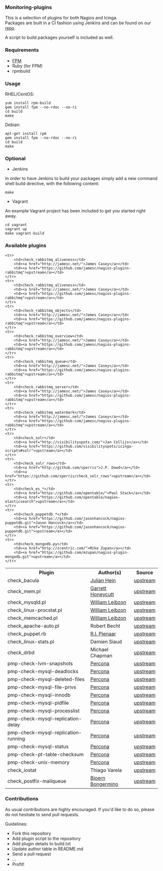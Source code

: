 ### Monitoring-plugins

This is a selection of plugins for both Nagios and Icinga.<br>
Packages are built in a CI fashion using Jenkins and can be found on our [repo](https://pulp.inuits.eu/inuits).

A script to build packages yourself is included as well.

### Requirements

* [FPM](https://github.com/jordansissel/fpm)
* Ruby (for FPM)
* rpmbuild


### Usage

RHEL/CentOS:

    yum install rpm-build
    gem install fpm --no-rdoc --no-ri
    cd build
    make

Debian:

    apt-get install rpm
    gem install fpm --no-rdoc --no-ri
    cd build
    make


### Optional

* Jenkins

In order to have Jenkins to build your packages simply add a new command shell build directive, with the following content:

    make


* Vagrant

An example Vagrant project has been included to get you started right away.

    cd vagrant
    vagrant up
    make vagrant-build


### Available plugins

<table>
    <tr>
        <th>Plugin</th><th>Author(s)</th><th>Source</th>
    </tr>
    <tr>
        <td>check_bacula</td>
        <td><a href="http://www.xing.com/profile/Julian_Hein">Julian Hein</a></td>
        <td><a href="http://exchange.nagios.org/directory/Plugins/Backup-and-Recovery/Bacula/check_bacula-2Epl/details/">upstream</a></td>
    </tr>
    <tr>
        <td>check_mem.pl</td>
        <td><a href="http://garretthoneycutt.com/">Garrett Honeycutt</a></td>
        <td><a href="http://exchange.nagios.org/directory/Plugins/Uncategorized/Operating-Systems/Linux/check_mem/details">upstream</a></td>
    </tr>
    <tr>
        <td>check_mysqld.pl</td>
        <td><a href="http://william.leibzon.org">William Leibzon</a></td>
        <td><a href="http://william.leibzon.org/nagios/">upstream</a></td>
    </tr>
    <tr>
        <td>check_linux-procstat.pl</td>
        <td><a href="http://william.leibzon.org">William Leibzon</a></td>
        <td><a href="http://william.leibzon.org/nagios/">upstream</a></td>
    </tr>
    <tr>
        <td>check_memcached.pl</td>
        <td><a href="http://william.leibzon.org">William Leibzon</a></td>
        <td><a href="http://william.leibzon.org/nagios/">upstream</a></td>
    </tr>
    <tr>
        <td>check_apache-auto.pl</td>
        <td>Robert Becht</td>
        <td><a href="http://exchange.nagios.org/directory/Plugins/Web-Servers/Apache/Robert-Becht/details">upstream</a></td>
    </tr>
    <tr>
        <td>check_puppet.rb</td>
        <td><a href="http://www.devco.net/">R.I. Pienaar</a></ghoneycutttd>
        <td><a href="https://github.com/ripienaar/monitoring-scripts/blob/master/puppet/check_puppet.rb">upstream</a></td>
    </tr>
    <tr>
        <td>check_linux-stats.pl</td>
        <td>Damien Siaud</td>
        <td><a href="http://exchange.nagios.org/directory/Plugins/Operating-Systems/Linux/check_linux_stats/details">upstream</a></td>
    </tr>
    <tr>
        <td>check_drbd</td>
        <td>Michael Chapman</td>
        <td><a href="https://github.com/anchor/nagios-plugin-drbd">upstream</a></td>
    </tr>
    <tr>
        <td>pmp-check-lvm-snapshots</td>
        <td><a href="http://www.percona.com/">Percona</a></td>
        <td><a href="http://www.percona.com/software/percona-monitoring-plugins/">upstream</a></td>
    </tr>
    <tr>
        <td>pmp-check-mysql-deadlocks</td>
        <td><a href="http://www.percona.com/">Percona</a></td>
        <td><a href="http://www.percona.com/software/percona-monitoring-plugins/">upstream</a></td>
    </tr>
    <tr>
        <td>pmp-check-mysql-deleted-files</td>
        <td><a href="http://www.percona.com/">Percona</a></td>
        <td><a href="http://www.percona.com/software/percona-monitoring-plugins/">upstream</a></td>
    </tr>
    <tr>
        <td>pmp-check-mysql-file-privs</td>
        <td><a href="http://www.percona.com/">Percona</a></td>
        <td><a href="http://www.percona.com/software/percona-monitoring-plugins/">upstream</a></td>
    </tr>
    <tr>
        <td>pmp-check-mysql-innodb</td>
        <td><a href="http://www.percona.com/">Percona</a></td>
        <td><a href="http://www.percona.com/software/percona-monitoring-plugins/">upstream</a></td>
    </tr>
    <tr>
        <td>pmp-check-mysql-pidfile</td>
        <td><a href="http://www.percona.com/">Percona</a></td>
        <td><a href="http://www.percona.com/software/percona-monitoring-plugins/">upstream</a></td>
    </tr>
    <tr>
        <td>pmp-check-mysql-processlist</td>
        <td><a href="http://www.percona.com/">Percona</a></td>
        <td><a href="http://www.percona.com/software/percona-monitoring-plugins/">upstream</a></td>
    </tr>
    <tr>
        <td>pmp-check-mysql-replication-delay</td>
        <td><a href="http://www.percona.com/">Percona</a></td>
        <td><a href="http://www.percona.com/software/percona-monitoring-plugins/">upstream</a></td>
    </tr>
    <tr>
        <td>pmp-check-mysql-replication-running</td>
        <td><a href="http://www.percona.com/">Percona</a></td>
        <td><a href="http://www.percona.com/software/percona-monitoring-plugins/">upstream</a></td>
    </tr>
    <tr>
        <td>pmp-check-mysql-status</td>
        <td><a href="http://www.percona.com/">Percona</a></td>
        <td><a href="http://www.percona.com/software/percona-monitoring-plugins/">upstream</a></td>
    </tr>
    <tr>
        <td>pmp-check-pt-table-checksum</td>
        <td><a href="http://www.percona.com/">Percona</a></td>
        <td><a href="http://www.percona.com/software/percona-monitoring-plugins/">upstream</a></td>
    </tr>
    <tr>
        <td>pmp-check-unix-memory</td>
        <td><a href="http://www.percona.com/">Percona</a></td>
        <td><a href="http://www.percona.com/software/percona-monitoring-plugins/">upstream</a></td>
    </tr>
    <tr>
        <td>check_iostat</td>
        <td>Thiago Varela</td>
        <td><a href="http://exchange.nagios.org/directory/Plugins/Operating-Systems/Linux/check_iostat--2D-I-2FO-statistics/details">upstream</a></td>
    </tr>
    <tr>
        <td>check_postfix-mailqueue</td>
        <td><a href="http://www.bongermino.de">Bjoern Bongermino</a></td>
        <td><a href="http://exchange.nagios.org/directory/Plugins/Email-and-Groupware/Postfix/check_postfix_mailqueue/details">upstream</a></td>
    </tr>

    <tr>
        <td>check_rabbitmq_aliveness</td>
        <td><a href="http://jamesc.net/">James Casey</a></td>
        <td><a href="https://github.com/jamesc/nagios-plugins-rabbitmq">upstream</a></td>
    </tr>
    <tr>
        <td>check_rabbitmq_aliveness</td>
        <td><a href="http://jamesc.net/">James Casey</a></td>
        <td><a href="https://github.com/jamesc/nagios-plugins-rabbitmq">upstream</a></td>
    </tr>
    <tr>
        <td>check_rabbitmq_objects</td>
        <td><a href="http://jamesc.net/">James Casey</a></td>
        <td><a href="https://github.com/jamesc/nagios-plugins-rabbitmq">upstream</a></td>
    </tr>
    <tr>
        <td>check_rabbitmq_overview</td>
        <td><a href="http://jamesc.net/">James Casey</a></td>
        <td><a href="https://github.com/jamesc/nagios-plugins-rabbitmq">upstream</a></td>
    </tr>
    <tr>
        <td>check_rabbitmq_queue</td>
        <td><a href="http://jamesc.net/">James Casey</a></td>
        <td><a href="https://github.com/jamesc/nagios-plugins-rabbitmq">upstream</a></td>
    </tr>
    <tr>
        <td>check_rabbitmq_server</td>
        <td><a href="http://jamesc.net/">James Casey</a></td>
        <td><a href="https://github.com/jamesc/nagios-plugins-rabbitmq">upstream</a></td>
    </tr>
    <tr>
        <td>check_rabbitmq_watermark</td>
        <td><a href="http://jamesc.net/">James Casey</a></td>
        <td><a href="https://github.com/jamesc/nagios-plugins-rabbitmq">upstream</a></td>
    </tr>
    <tr>
        <td>check_solr</td>
        <td><a href="http://visibilityspots.com/">Jan Collijs</a></td>
        <td><a href="https://github.com/visibilityspots/icinga-scripts#solr">upstream</a></td>
    </tr>
    <tr>
        <td>check_solr_rows</td>
        <td><a href="http://github.com/sperris">J.P. Dowd</a></td>
        <td><a href="https://github.com/sperris/check_solr_rows">upstream</a></td>
    </tr>
    <tr>
        <td>check_es_*</td>
        <td><a href="https://github.com/opentable/">Paul Stack</a></td>
        <td><a href="https://github.com/opentable/nagios-elasticsearch">upstream</a></td>
    </tr>
    <tr>
        <td>check_puppetdb_*</td>
        <td><a href="https://github.com/jasonhancock/nagios-puppetdb.git">Jason Hancock</a></td>
        <td><a href="https://github.com/jasonhancock/nagios-puppetdb.git">upstream</a></td>
    </tr>
    <tr>
        <td>check_mongodb.py</td>
        <td><a href="http://zcentric.com/">Mike Zupan</a></td>
        <td><a href="https://github.com/mzupan/nagios-plugin-mongodb.git">upstream</a></td>
    </tr>
</table>

### Contributions

As usual contributions are highly encouraged.
If you'd like to do so, please do not hesitate to send pull requests.

Guidelines:

- Fork this repository
- Add plugin script to the repository
- Add plugin details to build.txt
- Update author table in README.md
- Send a pull request
- ...
- Profit!

